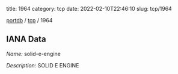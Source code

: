 title: 1964
category: tcp
date: 2022-02-10T22:46:10
slug: tcp/1964

[portdb](/) / [tcp](/category/tcp.html) / 1964


## IANA Data

_Name:_ solid-e-engine

_Description:_ SOLID E ENGINE

